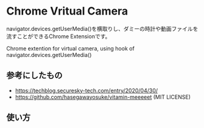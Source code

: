 # Chrome Vritual Camera

navigator.devices.getUserMedia()を横取りし、ダミーの時計や動画ファイルを流すことができるChrome Extensionです。

Chrome extention for virtual camera, using hook of navigator.devices.getUserMedia()

## 参考にしたもの

- https://techblog.securesky-tech.com/entry/2020/04/30/
- https://github.com/hasegawayosuke/vitamin-meeeeet (MIT LICENSE)

## 使い方


